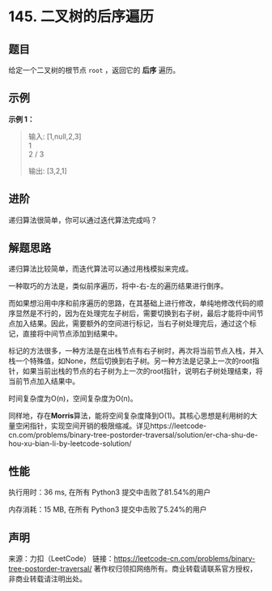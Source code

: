 # 145. 二叉树的后序遍历

## 题目

给定一个二叉树的根节点 `root` ，返回它的 **后序** 遍历。

## 示例

**示例 1：**

> 输入: [1,null,2,3]  
>    1
>     \
>      2
>     /
>    3 
> 
> 输出: [3,2,1]

## 进阶

递归算法很简单，你可以通过迭代算法完成吗？

## 解题思路

递归算法比较简单，而迭代算法可以通过用栈模拟来完成。

一种取巧的方法是，类似前序遍历，将中-右-左的遍历结果进行倒序。

而如果想沿用中序和前序遍历的思路，在其基础上进行修改，单纯地修改代码的顺序显然是不行的，因为在处理完左子树后，需要切换到右子树，最后才能将中间节点加入结果。因此，需要额外的空间进行标记，当右子树处理完后，通过这个标记，直接将中间节点添加到结果中。

标记的方法很多，一种方法是在出栈节点有右子树时，再次将当前节点入栈，并入栈一个特殊值，如None，然后切换到右子树。另一种方法是记录上一次的root指针，如果当前出栈的节点的右子树为上一次的root指针，说明右子树处理结束，将当前节点加入结果中。

时间复杂度为O(n)，空间复杂度为O(n)。

同样地，存在**Morris**算法，能将空间复杂度降到O(1)。其核心思想是利用树的大量空闲指针，实现空间开销的极限缩减。详见https://leetcode-cn.com/problems/binary-tree-postorder-traversal/solution/er-cha-shu-de-hou-xu-bian-li-by-leetcode-solution/

## 性能

执行用时：36 ms, 在所有 Python3 提交中击败了81.54%的用户

内存消耗：15 MB, 在所有 Python3 提交中击败了5.24%的用户

## 声明

来源：力扣（LeetCode）
链接：https://leetcode-cn.com/problems/binary-tree-postorder-traversal/
著作权归领扣网络所有。商业转载请联系官方授权，非商业转载请注明出处。